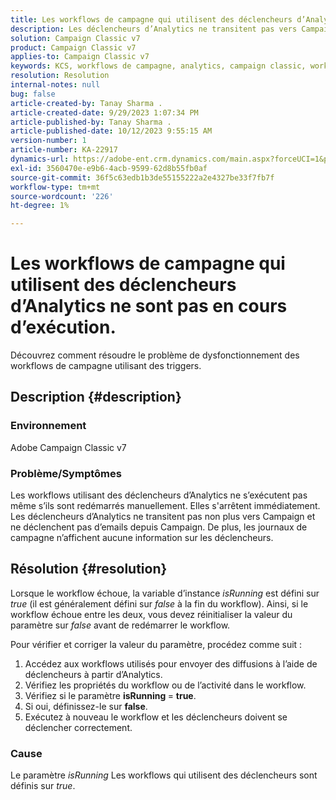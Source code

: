 ```yaml
---
title: Les workflows de campagne qui utilisent des déclencheurs d’Analytics ne sont pas en cours d’exécution.
description: Les déclencheurs d’Analytics ne transitent pas vers Campaign et n’envoient pas d’emails depuis Campaign.
solution: Campaign Classic v7
product: Campaign Classic v7
applies-to: Campaign Classic v7
keywords: KCS, workflows de campagne, analytics, campaign classic, workflow, triggers, isRunning
resolution: Resolution
internal-notes: null
bug: false
article-created-by: Tanay Sharma .
article-created-date: 9/29/2023 1:07:34 PM
article-published-by: Tanay Sharma .
article-published-date: 10/12/2023 9:55:15 AM
version-number: 1
article-number: KA-22917
dynamics-url: https://adobe-ent.crm.dynamics.com/main.aspx?forceUCI=1&pagetype=entityrecord&etn=knowledgearticle&id=e0b69a23-c95e-ee11-be6f-6045bd0065f9
exl-id: 3560470e-e9b6-4acb-9599-62d8b55fb0af
source-git-commit: 36f5c63edb1b3de55155222a2e4327be33f7fb7f
workflow-type: tm+mt
source-wordcount: '226'
ht-degree: 1%

---
```


# Les workflows de campagne qui utilisent des déclencheurs d’Analytics ne sont pas en cours d’exécution.


Découvrez comment résoudre le problème de dysfonctionnement des workflows de campagne utilisant des triggers.

## Description {#description}


### Environnement

Adobe Campaign Classic v7



### Problème/Symptômes

Les workflows utilisant des déclencheurs d’Analytics ne s’exécutent pas même s’ils sont redémarrés manuellement. Elles s&#39;arrêtent immédiatement. Les déclencheurs d’Analytics ne transitent pas non plus vers Campaign et ne déclenchent pas d’emails depuis Campaign. De plus, les journaux de campagne n’affichent aucune information sur les déclencheurs.


## Résolution {#resolution}


Lorsque le workflow échoue, la variable d’instance *isRunning* est défini sur *true* (il est généralement défini sur *false* à la fin du workflow). Ainsi, si le workflow échoue entre les deux, vous devez réinitialiser la valeur du paramètre sur *false* avant de redémarrer le workflow.

Pour vérifier et corriger la valeur du paramètre, procédez comme suit :

1. Accédez aux workflows utilisés pour envoyer des diffusions à l’aide de déclencheurs à partir d’Analytics.
2. Vérifiez les propriétés du workflow ou de l’activité dans le workflow.
3. Vérifiez si le paramètre <b>isRunning </b>= <b>true</b>.
4. Si oui, définissez-le sur <b>false</b>.
5. Exécutez à nouveau le workflow et les déclencheurs doivent se déclencher correctement.


### Cause

Le paramètre *isRunning* Les workflows qui utilisent des déclencheurs sont définis sur *true*.
